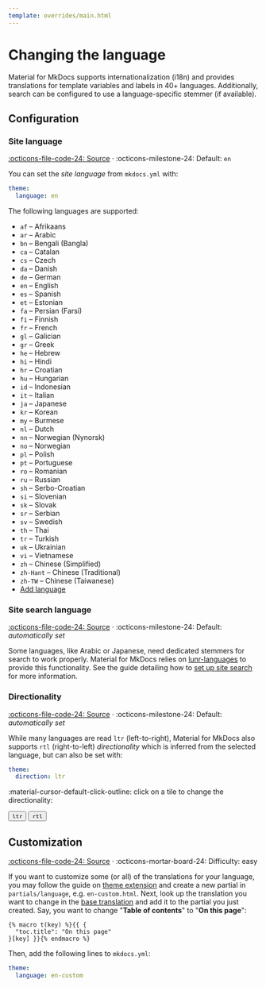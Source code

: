 ```yaml
---
template: overrides/main.html
---
```


# Changing the language

Material for MkDocs supports internationalization (i18n) and provides
translations for template variables and labels in 40+ languages. Additionally,
search can be configured to use a language-specific stemmer (if available).

## Configuration

### Site language

[:octicons-file-code-24: Source][1] · :octicons-milestone-24: Default: `en`

You can set the _site language_ from `mkdocs.yml` with:

``` yaml
theme:
  language: en
```

The following languages are supported:

<ul class="tx-columns">
  <li><code>af</code> – Afrikaans</li>
  <li><code>ar</code> – Arabic</li>
  <li><code>bn</code> – Bengali (Bangla)</li>
  <li><code>ca</code> – Catalan</li>
  <li><code>cs</code> – Czech</li>
  <li><code>da</code> – Danish</li>
  <li><code>de</code> – German</li>
  <li><code>en</code> – English</li>
  <li><code>es</code> – Spanish</li>
  <li><code>et</code> – Estonian</li>
  <li><code>fa</code> – Persian (Farsi)</li>
  <li><code>fi</code> – Finnish</li>
  <li><code>fr</code> – French</li>
  <li><code>gl</code> – Galician</li>
  <li><code>gr</code> – Greek</li>
  <li><code>he</code> – Hebrew</li>
  <li><code>hi</code> – Hindi</li>
  <li><code>hr</code> – Croatian</li>
  <li><code>hu</code> – Hungarian</li>
  <li><code>id</code> – Indonesian</li>
  <li><code>it</code> – Italian</li>
  <li><code>ja</code> – Japanese</li>
  <li><code>kr</code> – Korean</li>
  <li><code>my</code> – Burmese</li>
  <li><code>nl</code> – Dutch</li>
  <li><code>nn</code> – Norwegian (Nynorsk)</li>
  <li><code>no</code> – Norwegian</li>
  <li><code>pl</code> – Polish</li>
  <li><code>pt</code> – Portuguese</li>
  <li><code>ro</code> – Romanian</li>
  <li><code>ru</code> – Russian</li>
  <li><code>sh</code> – Serbo-Croatian</li>
  <li><code>si</code> – Slovenian</li>
  <li><code>sk</code> – Slovak</li>
  <li><code>sr</code> – Serbian</li>
  <li><code>sv</code> – Swedish</li>
  <li><code>th</code> – Thai</li>
  <li><code>tr</code> – Turkish</li>
  <li><code>uk</code> – Ukrainian</li>
  <li><code>vi</code> – Vietnamese</li>
  <li><code>zh</code> – Chinese (Simplified)</li>
  <li><code>zh-Hant</code> – Chinese (Traditional)</li>
  <li><code>zh-TW</code> – Chinese (Taiwanese)</li>
  <li>
    <a href="https://bit.ly/38F5RCa">
      Add language
    </a>
  </li>
</ul>

  [1]: https://github.com/squidfunk/mkdocs-material/blob/master/src/partials/language/en.html

### Site search language

[:octicons-file-code-24: Source][2] ·
:octicons-milestone-24: Default: _automatically set_

Some languages, like Arabic or Japanese, need dedicated stemmers for search to
work properly. Material for MkDocs relies on [lunr-languages][3] to provide this 
functionality. See the guide detailing how to [set up site search][4] for
more information.

  [2]: https://github.com/squidfunk/mkdocs-material/blob/master/src/assets/javascripts/integrations/search/worker/main/index.ts#L49-L69
  [3]: https://github.com/MihaiValentin/lunr-languages
  [4]: setting-up-site-search.md


### Directionality

[:octicons-file-code-24: Source][5] ·
:octicons-milestone-24: Default: _automatically set_

While many languages are read `ltr` (left-to-right), Material for MkDocs also
supports `rtl` (right-to-left) _directionality_ which is inferred from the
selected language, but can also be set with:

``` yaml
theme:
  direction: ltr
```

:material-cursor-default-click-outline: click on a tile to change the
directionality:

<div class="tx-switch">
  <button data-md-dir="ltr"><code>ltr</code></button>
  <button data-md-dir="rtl"><code>rtl</code></button>
</div>

<script>
  var buttons = document.querySelectorAll("button[data-md-dir]")
  buttons.forEach(function(button) {
    button.addEventListener("click", function() {
      var attr = this.getAttribute("data-md-dir")
      document.body.dir = attr
      var name = document.querySelector("#__code_1 code span:nth-child(5)")
      name.textContent = attr
    })
  })
</script>

  [5]: https://github.com/squidfunk/mkdocs-material/blob/master/src/base.html#L168

## Customization

[:octicons-file-code-24: Source][1] ·
:octicons-mortar-board-24: Difficulty: easy

If you want to customize some (or all) of the translations for your language,
you may follow the guide on [theme extension][6] and create a new partial in
`partials/language`, e.g. `en-custom.html`. Next, look up the translation you
want to change in the [base translation][1] and add it to the partial you just
created. Say, you want to change "__Table of contents__" to "__On this page__":

``` jinja
{% macro t(key) %}{{ {
  "toc.title": "On this page"
}[key] }}{% endmacro %}
```

Then, add the following lines to `mkdocs.yml`:

``` yaml
theme:
  language: en-custom
```

  [6]: ../customization.md#extending-the-theme
